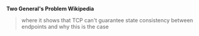 
**Two General's Problem Wikipedia** 
> where it shows that TCP can't guarantee state consistency between endpoints and why this is the case
> 